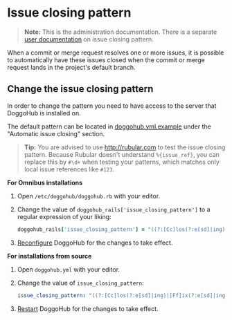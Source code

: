 # Issue closing pattern

>**Note:**
This is the administration documentation.
There is a separate [user documentation] on issue closing pattern.

When a commit or merge request resolves one or more issues, it is possible to
automatically have these issues closed when the commit or merge request lands
in the project's default branch.

## Change the issue closing pattern

In order to change the pattern you need to have access to the server that DoggoHub
is installed on.

The default pattern can be located in [doggohub.yml.example] under the
"Automatic issue closing" section.

> **Tip:**
You are advised to use http://rubular.com to test the issue closing pattern.
Because Rubular doesn't understand `%{issue_ref}`, you can replace this by
`#\d+` when testing your patterns, which matches only local issue references like `#123`.

**For Omnibus installations**

1. Open `/etc/doggohub/doggohub.rb` with your editor.
1. Change the value of `doggohub_rails['issue_closing_pattern']` to a regular
   expression of your liking:

    ```ruby
    doggohub_rails['issue_closing_pattern'] = "((?:[Cc]los(?:e[sd]|ing)|[Ff]ix(?:e[sd]|ing)?) +(?:(?:issues? +)?%{issue_ref}(?:(?:, *| +and +)?))+)"
    ```
1. [Reconfigure] DoggoHub for the changes to take effect.

**For installations from source**

1. Open `doggohub.yml` with your editor.
1. Change the value of `issue_closing_pattern`:

    ```yaml
    issue_closing_pattern: "((?:[Cc]los(?:e[sd]|ing)|[Ff]ix(?:e[sd]|ing)?) +(?:(?:issues? +)?%{issue_ref}(?:(?:, *| +and +)?))+)"
    ```

1. [Restart] DoggoHub for the changes to take effect.

[doggohub.yml.example]: https://doggohub.com/doggohub-org/doggohub-ce/blob/master/config/doggohub.yml.example
[reconfigure]: restart_doggohub.md#omnibus-doggohub-reconfigure
[restart]: restart_doggohub.md#installations-from-source
[user documentation]: ../user/project/issues/automatic_issue_closing.md

